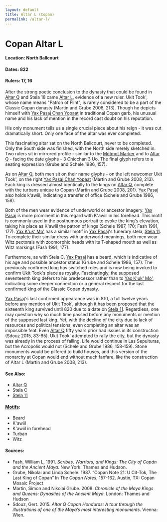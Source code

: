 ```yaml
---
layout: default
title: Altar L (Copan)
permalink: /altar-l/
---
```


# Copan Altar L

#### <strong>Location:</strong> North Ballcourt
#### <strong>Dates:</strong> 822
#### <strong>Rulers:</strong> 17, 16

After the strong poetic conclusion to the dynasty that could be found in
<a href="{{site.baseurl}}/altar-q">Altar Q</a> and Stela 18 came <a href="{{site.baseurl}}/altar-l">Altar L</a>, evidence of a new ruler. Ukit Took', whose name means "Patron of Flint", is rarely considered to be a part
of the Classic Copan dynasty (Martin and Grube 2008, 213). Though he depicts himself with <a href="{{site.baseurl}}/yax-pasaj-chan-yopaat">Yax Pasaj Chan Yopaat</a> in traditional Copan garb, his unusual name and his lack of mention in the record cast doubt on his reputation.

His only monument tells us a single crucial piece about
his reign - it was cut dramatically short. Only one face of the altar was
ever completed.

This fascinating altar sat on the North Ballcourt, never to be completed.
Only the South side was finished, with the North side merely sketched in. Two rulers sit in mirrored profile - similar to the <a href="{{site.baseurl}}/motmot-marker">Motmot Marker</a> and to <a href="{{site.baseurl}}/altar-q">Altar Q</a> - facing the date glyphs - 3 Chicchan 3 Uo. The final glyph refers to a seating expression (Grube and Schele 1986, 157).

As on <a href="{{site.baseurl}}/altar-q">Altar Q</a>, both men sit on their name glyphs - on the left newcomer Ukit Took', on the right <a href="{{site.baseurl}}/yax-pasaj-chan-yopaat">Yax Pasaj Chan Yopaat</a> (Martin and Grube 2008, 213). Each king is dressed almost identically to the kings on <a href="{{site.baseurl}}/altar-q">Altar Q</a>, complete with the turbans unique to Copan (Martin and Grube 2008, 201). <a href="{{site.baseurl}}/yax-pasaj-chan-yopaat">Yax Pasaj</a> also holds k'awiil, indicating a transfer of office (Schele and Grube 1986, 158).

Both of the men wear evidence of underworld or ancestor imagery. <a href="{{site.baseurl}}/yax-pasaj-chan-yopaat">Yax Pasaj</a> is more prominent in this regard with K'awiil in his forehead. This motif is commonly used in the posthumous portrait to evoke the king's elevation, taking his place as K'awiil the patron of kings (Schele 1987, 170; Fash 1991, 177). <a href="{{site.baseurl}}/yax-kuk-mo">Yax K'uk' Mo'</a> has a similar motif in <a href="{{site.baseurl}}/yax-pasaj-chan-yopaat">Yax Pasaj</a>'s funerary stela, <a href="{{site.baseurl}}/stela-11">Stela 11</a>. To complete their similar dress with underworld meanings, both men wear Witz pectorals with zoomorphic heads with its T-shaped  mouth as well as Witz markings (Fash 1991, 177).

Furthermore, as with Stela C, <a href="{{site.baseurl}}/yax-pasaj-chan-yopaat">Yax Pasaj</a> has a beard, which is indicative of his age and possible ancestor status (Grube and Schele 1986, 157). The previously confirmed king has switched roles and is now being invoked to confirm Ukit Took's place as royalty. Fascinatingly, the supposed seventeenth king defers to his predecessor rather than to <a href="{{site.baseurl}}/yax-kuk-mo">Yax K'uk' Mo'</a>, indicating some deeper connection or a general respect for the last confirmed king of the Classic Copan dynasty.

<a href="{{site.baseurl}}/yax-pasaj-chan-yopaat">Yax Pasaj</a>'s last confirmed appearance was in 810, a full twelve years before any mention of Ukit Took', although it has been proposed that the sixteenth king survived until 820 due to a date on <a href="{{site.baseurl}}/stela-11">Stela 11</a>. Regardless, one may question why so much time passed before any monuments or mention of the supposed last king. Yet, with the decline of the city due to lack of resources and political tensions, even completing an altar was an impossible feat. Even <a href="{{site.baseurl}}/altar-q">Altar Q</a> fifty years prior had issues in its construction (Sdouz 2015, 83-85). Ukit Took' attempted to rally the city, but the dynasty was already in the process of falling. Life would continue in Las Sepulturas, but the Acropolis would not (Schele and Grube 1986, 158-159). Stone monuments would be pilfered to build houses, and this version of the monarchy at Copan would end without much fanfare, like the construction of Altar L (Martin and Grube 2008, 213).

#### <strong>See Also</strong>:
<ul>
<li><a href="{{site.baseurl}}/altar-q">Altar Q</a></li>
<li>Stela C</li>
<li><a href="{{site.baseurl}}/stela-11">Stela 11</a></li>
</ul>

#### <strong><a href="{{site.baseurl}}/motif-glossary">Motifs</a></strong>:
<ul>
<li>Beard</li>
<li>K'awiil</li>
<li>K'awiil in forehead</li>
<li>Turban</li>
<li>Witz</li>
</ul>

#### <strong>Sources</strong>:
<ul>
<li>Fash, William L, 1991. <cite>Scribes, Warriors, and Kings: The City of Copán and the Ancient Maya</cite>. New York: Thames and Hudson.</li>
<li>Grube, Nikolai and Linda Schele. 1987. “Copan Note 21: U Cit-Tok, The Last King of Copan” In <cite>The Copan Notes</cite>, 157-162. Austin, TX: Copan Mosaic Project</li>
<li>Martin, Simon and Nikolai Grube. 2008. <cite>Chronicle of the Maya Kings and
    Queens: Dynasties of the Ancient Maya.</cite> London: Thames and Hudson</li>
<li>Sdouz, Gert. 2015. <cite>Altar Q Copan Honduras: A tour through the illustrations of one of the Maya’s most interesting monuments</cite>. Vienna: Wien.</li>
</ul>
